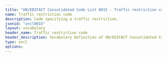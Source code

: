 ```yaml
---
title: "UN/EDIFACT Consolidated Code List 8015 - Traffic restriction code (20B) JSON-LD Vocabulary"
name: Traffic restriction code
description: Code specifying a traffic restriction.
jsonid: "uncl8015"
layout: vocabulary
header_name: Traffic restriction code
header_description: Vocabulary Definition of UN/EDIFACT Consolidated Code List 8015 - Traffic restriction code (20B) semantics in HTML format. JSON-LD format is available at [uncl8015.jsonld](/vocabulary/uncl8015.jsonld)
type: uncl
options:
---
```

